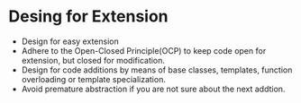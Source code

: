 # Desing for Extension

+ Design for easy extension
+ Adhere to the Open-Closed Principle(OCP) to keep code open for extension, but closed for modification.
+ Design for code additions by means of base classes, templates, function overloading or template specialization.
+ Avoid premature abstraction if you are not sure about the next addtion.

